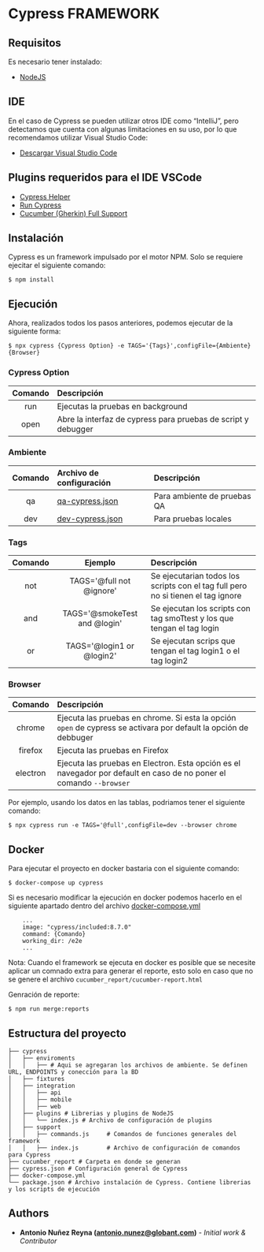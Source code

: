 # Cypress FRAMEWORK

## Requisitos

Es necesario tener instalado:

* [NodeJS](https://nodejs.org/en/download/)

## IDE

En el caso de Cypress se pueden utilizar otros IDE como “IntelliJ”, pero detectamos que cuenta con algunas limitaciones en su uso, por lo que recomendamos utilizar Visual Studio Code:

* [Descargar Visual Studio Code](https://code.visualstudio.com/download)

## Plugins requeridos para el IDE VSCode

* [Cypress Helper](https://marketplace.visualstudio.com/items?itemName=Shelex.vscode-cy-helper)
* [Run Cypress](https://marketplace.visualstudio.com/items?itemName=coreylight.run-cy)
* [Cucumber (Gherkin) Full Support](https://marketplace.visualstudio.com/items?itemName=alexkrechik.cucumberautocomplete)

## Instalación

Cypress es un framework impulsado por el motor NPM. Solo se requiere ejecitar el
siguiente comando:

```
$ npm install
```
## Ejecución

Ahora, realizados todos los pasos anteriores, podemos ejecutar de la siguiente forma:
```
$ npx cypress {Cypress Option} -e TAGS='{Tags}',configFile={Ambiente} {Browser}
```

### Cypress Option <a name="cypress-option"></a>


| Comando | Descripción                                                   |
| :-----: | :------------------------------------------------------------ |
| run     | Ejecutas la pruebas en background                             |
| open    | Abre la interfaz de cypress para pruebas de script y debugger |

### Ambiente <a name="ambiente"></a>


| Comando     | Archivo de configuración                                   | Descripción                    |
| :---------: | :--------------------------------------------------------- | :----------------------------- |
| qa          | [qa-cypress.json](cypress/enviroments/qa-cypress.json)     | Para ambiente de pruebas QA    |
| dev         | [dev-cypress.json](cypress/enviroments/dev-cypress.json)   | Para pruebas locales           |

### Tags <a name="tags"></a>

| Comando | Ejemplo                         | Descripción                                                                       |
| :-----: | :-----------------------------: | :-------------------------------------------------------------------------------- |
| not     | TAGS='@full not @ignore'        | Se ejecutarian todos los scripts con el tag full pero no si tienen el tag ignore  |
| and     | TAGS='@smokeTest and @login'    | Se ejecutan los scripts con tag smoTtest y los que tengan el tag login            |
| or      | TAGS='@login1 or @login2'       | Se ejecutan scrips que tengan el tag login1 o el tag login2                       |

### Browser <a name="browser"></a>

| Comando   | Descripción                                                                                                        |
| :-------: | :----------------------------------------------------------------------------------------------------------------- |
| chrome    | Ejecuta las pruebas en chrome. Si esta la opción `open` de cypress se activara por default la opción de debbuger   |
| firefox   | Ejecuta las pruebas en Firefox                                                                                     |
| electron  | Ejecuta las pruebas en Electron. Esta opción es el navegador por default en caso de no poner el comando `--browser` |

Por ejemplo, usando los datos en las tablas, podriamos tener el siguiente comando:
```
$ npx cypress run -e TAGS='@full',configFile=dev --browser chrome
```
## Docker

Para ejecutar el proyecto en docker bastaria con el siguiente comando:
```
$ docker-compose up cypress  
```
Si es necesario modificar la ejecución en docker podemos hacerlo en el siguiente apartado dentro del archivo [docker-compose.yml](docker-compose.yml)

```
    ...
    image: "cypress/included:8.7.0"
    command: {Comando}
    working_dir: /e2e
    ...
```

Nota: Cuando el framework se ejecuta en docker es posible que se necesite aplicar un comnado extra para generar el reporte, esto solo en caso que no se genere el archivo `cucumber_report/cucumber-report.html`

Genración de reporte:

```
$ npm run merge:reports 
```

## Estructura del proyecto

```
├── cypress
│   ├── enviroments
│   │   ├── # Aqui se agregaran los archivos de ambiente. Se definen URL, ENDPOINTS y conección para la BD
│   ├── fixtures
│   ├── integration
│   │   ├── api
│   │   ├── mobile
│   │   ├── web
│   ├── plugins # Librerias y plugins de NodeJS
│   │   └── index.js # Archivo de configuración de plugins
│   ├── support
│   │   ├── commands.js     # Comandos de funciones generales del framework
│   │   ├── index.js        # Archivo de configuración de comandos para Cypress
├── cucumber_report # Carpeta en donde se generan
├── cypress.json # Configuración general de Cypress
├── docker-compose.yml 
└── package.json # Archivo instalación de Cypress. Contiene librerias y los scripts de ejecución
```

## Authors

* **Antonio Nuñez Reyna (antonio.nunez@globant.com)** - *Initial work & Contributor*